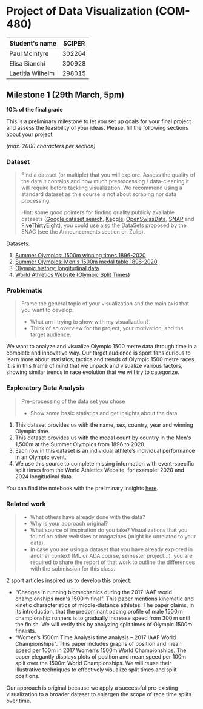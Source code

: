 # Project of Data Visualization (COM-480)

| Student's name | SCIPER |
| -------------- | ------ |
| Paul McIntyre | 302264 |
| Elisa Bianchi | 300928 |
| Laetitia Wilhelm | 298015 |

## Milestone 1 (29th March, 5pm)

**10% of the final grade**

This is a preliminary milestone to let you set up goals for your final project and assess the feasibility of your ideas.
Please, fill the following sections about your project.

*(max. 2000 characters per section)*

### Dataset

> Find a dataset (or multiple) that you will explore. Assess the quality of the data it contains and how much preprocessing / data-cleaning it will require before tackling visualization. We recommend using a standard dataset as this course is not about scraping nor data processing.
>
> Hint: some good pointers for finding quality publicly available datasets ([Google dataset search](https://datasetsearch.research.google.com/), [Kaggle](https://www.kaggle.com/datasets), [OpenSwissData](https://opendata.swiss/en/), [SNAP](https://snap.stanford.edu/data/) and [FiveThirtyEight](https://data.fivethirtyeight.com/)), you could use also the DataSets proposed by the ENAC (see the Announcements section on Zulip).

Datasets:
  1. [Summer Olympics: 1500m winning times 1896-2020](https://www.statista.com/statistics/1098589/olympics-1-500m-gold-medal-times-since-1896/)
  2. [Summer Olympics: Men's 1500m medal table 1896-2020](https://www.statista.com/statistics/1117683/olympics-mens-1-500m-medal-table-since-1896/)
  3. [Olympic history: longitudinal data](https://figshare.com/articles/dataset/Olympic_history_longitudinal_data_scraped_from_www_sports-reference_com/6121274)
  4. [World Athletics Website (Olympic Split Times)](https://worldathletics.org/results/olympic-games/2021/the-xxxii-olympic-games-athletics-7132391/men/1500-metres/final/result)


### Problematic

> Frame the general topic of your visualization and the main axis that you want to develop.
> - What am I trying to show with my visualization?
> - Think of an overview for the project, your motivation, and the target audience.

We want to analyze and visualize Olympic 1500 metre data through time in a complete and innovative way. Our target audience is sport fans curious to learn more about statistics, tactics and trends of Olympic 1500 metre races. It is in this frame of mind that we unpack and visualize various factors, showing similar trends in race evolution that we will try to categorize.
 
### Exploratory Data Analysis

> Pre-processing of the data set you chose
> - Show some basic statistics and get insights about the data

1. This dataset provides us with the name, sex, country, year and winning Olympic time.
2. This dataset provides us with the medal count by country in the Men's 1,500m at the Summer Olympics from 1896 to 2020.
3. Each row in this dataset is an individual athlete’s individual performance in an Olympic event.
4. We use this source to complete missing information with event-specific split times from the World Athletics Website, for example: 2020 and 2024 longitudinal data.

You can find the notebook with the preliminary insights [here](data_exploration.ipynb).

### Related work


> - What others have already done with the data?
> - Why is your approach original?
> - What source of inspiration do you take? Visualizations that you found on other websites or magazines (might be unrelated to your data).
> - In case you are using a dataset that you have already explored in another context (ML or ADA course, semester project...), you are required to share the report of that work to outline the differences with the submission for this class.

2 sport articles inspired us to develop this project:
- “Changes in running biomechanics during the 2017 IAAF world championships men's 1500 m final”. This paper mentions kinematic and kinetic characteristics of middle-distance athletes. The paper claims, in its introduction, that the predominant pacing profile of male 1500 m championship runners is to gradually increase speed from 300 m until the finish. We will verify this by analyzing split times of Olympic 1500m finalists.
- “Women’s 1500m Time Analysis time analysis – 2017 IAAF World Championships". This paper includes graphs of position and mean speed per 100m in 2017 Women’s 1500m World Championships. The paper elegantly displays plots of position and mean speed per 100m split over the 1500m World Championships. We will reuse their illustrative techniques to effectively visualize split times and split positions.

Our approach is original because we apply a successful pre-existing visualization to a broader dataset to enlargen the scope of race time splits over time.

